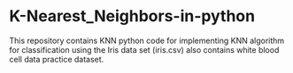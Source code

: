 # K-Nearest_Neighbors-in-python
This repository contains KNN python code for implementing KNN algorithm for classification using the Iris data set (iris.csv)
also contains white blood cell data practice dataset.
